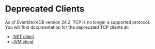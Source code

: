 # Deprecated Clients

As of EventStoreDB version 24.2, TCP is no longer a supported protocol. 
You will find documentation for the deprecated TCP clients at:


- [.NET client](./dotnet/21.2/quick-tour.md)
- [JVM client](https://github.com/kurrent-io/EventStore.JVM)
